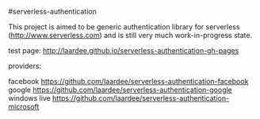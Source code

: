 #serverless-authentication

This project is aimed to be generic authentication library for serverless (http://www.serverless.com) and is still very much work-in-progress state.

test page: http://laardee.github.io/serverless-authentication-gh-pages

providers:

facebook https://github.com/laardee/serverless-authentication-facebook
google https://github.com/laardee/serverless-authentication-google
windows live https://github.com/laardee/serverless-authentication-microsoft

